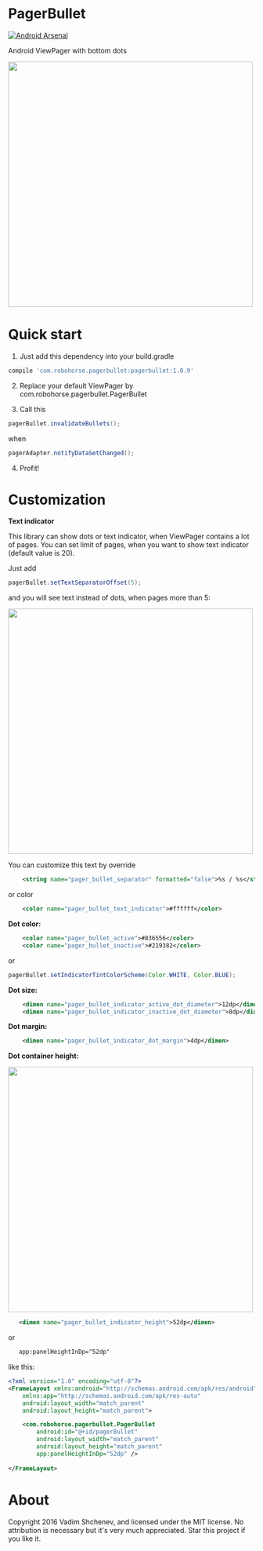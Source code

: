 # PagerBullet
[![Android Arsenal](https://img.shields.io/badge/Android%20Arsenal-PagerBullet-green.svg?style=true)](https://android-arsenal.com/details/1/3749)

<p>Android ViewPager with bottom dots</p>

<p>
<img src="images/sample.png" height="500">
</p>

# Quick start

1) Just add this dependency into your build.gradle
```gradle
compile 'com.robohorse.pagerbullet:pagerbullet:1.0.9'
```
2) Replace your default ViewPager by com.robohorse.pagerbullet.PagerBullet

3) Call this
```java
pagerBullet.invalidateBullets();
```
when 
```java
pagerAdapter.notifyDataSetChanged();
```
4) Profit!

# Customization
<b>Text indicator</b>

This library can show dots or text indicator, when ViewPager contains a lot of pages.
You can set limit of pages, when you want to show text indicator (default value is 20).

Just add
```java
pagerBullet.setTextSeparatorOffset(5);
```
and you will see text instead of dots, when pages more than 5:
<p>
<img src="images/text_indicator.png" height="500">
</p>

You can customize this text by override
```xml
    <string name="pager_bullet_separator" formatted="false">%s / %s</string>
```
or color
```xml
    <color name="pager_bullet_text_indicator">#ffffff</color>
```

<b>Dot color:</b>
```xml
    <color name="pager_bullet_active">#836556</color>
    <color name="pager_bullet_inactive">#219382</color>
```
or
```java
pagerBullet.setIndicatorTintColorScheme(Color.WHITE, Color.BLUE);
```

<b>Dot size:</b>
```xml
    <dimen name="pager_bullet_indicator_active_dot_diameter">12dp</dimen>
    <dimen name="pager_bullet_indicator_inactive_dot_diameter">8dp</dimen>
```

<b>Dot margin:</b>
```xml
    <dimen name="pager_bullet_indicator_dot_margin">4dp</dimen>
```

<b>Dot container height:</b>
<p>
<img src="images/container.png" height="500">
</p>

```xml
   <dimen name="pager_bullet_indicator_height">52dp</dimen>
```

or
```xml
   app:panelHeightInDp="52dp"
```
like this:
```xml
<?xml version="1.0" encoding="utf-8"?>
<FrameLayout xmlns:android="http://schemas.android.com/apk/res/android"
    xmlns:app="http://schemas.android.com/apk/res-auto"
    android:layout_width="match_parent"
    android:layout_height="match_parent">

    <com.robohorse.pagerbullet.PagerBullet
        android:id="@+id/pagerBullet"
        android:layout_width="match_parent"
        android:layout_height="match_parent"
        app:panelHeightInDp="52dp" />
    
</FrameLayout>
```

# About
Copyright 2016 Vadim Shchenev, and licensed under the MIT license. No attribution is necessary but it's very much appreciated. Star this project if you like it.
